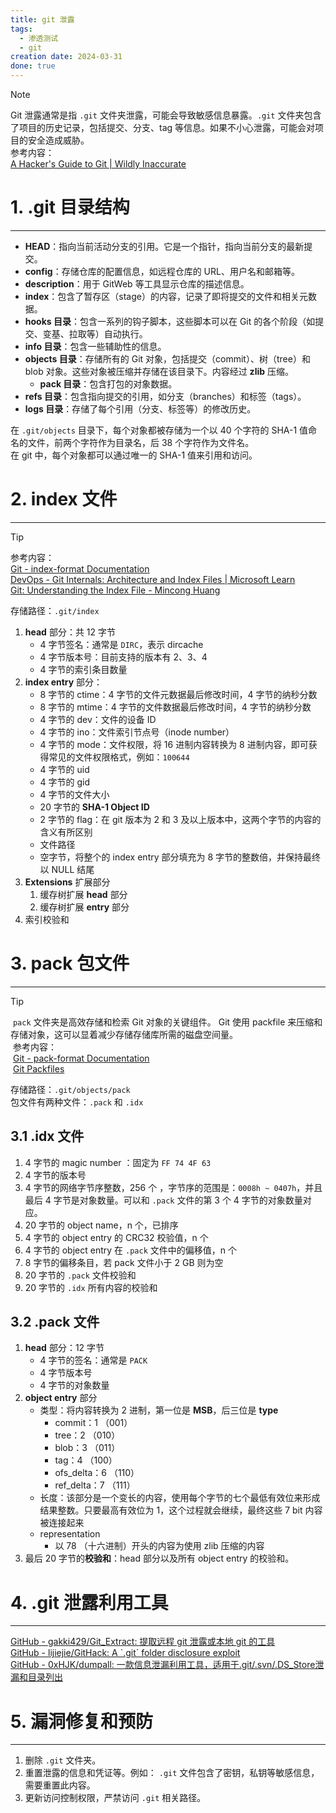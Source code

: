 ```yaml
---
title: git 泄露
tags:
  - 渗透测试
  - git
creation date: 2024-03-31
done: true
---
```

> [!note]
> Git 泄露通常是指 `.git` 文件夹泄露，可能会导致敏感信息暴露。`.git` 文件夹包含了项目的历史记录，包括提交、分支、tag 等信息。如果不小心泄露，可能会对项目的安全造成威胁。  
> 参考内容：  
> [A Hacker's Guide to Git | Wildly Inaccurate](https://wildlyinaccurate.com/a-hackers-guide-to-git/)  


# 1. .git 目录结构  
---
- **HEAD**：指向当前活动分支的引用。它是一个指针，指向当前分支的最新提交。  
- **config**：存储仓库的配置信息，如远程仓库的 URL、用户名和邮箱等。  
- **description**：用于 GitWeb 等工具显示仓库的描述信息。  
- **index**：包含了暂存区（stage）的内容，记录了即将提交的文件和相关元数据。  
- **hooks 目录**：包含一系列的钩子脚本，这些脚本可以在 Git 的各个阶段（如提交、变基、拉取等）自动执行。  
- **info 目录**：包含一些辅助性的信息。  
- **objects 目录**：存储所有的 Git 对象，包括提交（commit）、树（tree）和 blob 对象。这些对象被压缩并存储在该目录下。内容经过 **zlib** 压缩。  
	- **pack 目录**：包含打包的对象数据。
- **refs 目录**：包含指向提交的引用，如分支（branches）和标签（tags）。
- **logs 目录**：存储了每个引用（分支、标签等）的修改历史。  

在 `.git/objects` 目录下，每个对象都被存储为一个以 40 个字符的 SHA-1 值命名的文件，前两个字符作为目录名，后 38 个字符作为文件名。  
在 git 中，每个对象都可以通过唯一的 SHA-1 值来引用和访问。  

# 2. index 文件  
---
> [!tip]
> 参考内容：  
> [Git - index-format Documentation](https://git-scm.com/docs/index-format)    
> [DevOps - Git Internals: Architecture and Index Files | Microsoft Learn](https://learn.microsoft.com/en-us/archive/msdn-magazine/2017/august/devops-git-internals-architecture-and-index-files)    
> [Git: Understanding the Index File - Mincong Huang](https://mincong.io/2018/04/28/git-index/#23-extensions)

存储路径：`.git/index`  
1. **head** 部分：共 12 字节  
	- 4 字节签名：通常是 `DIRC`，表示 dircache  
	- 4 字节版本号：目前支持的版本有 2、3、4  
	- 4 字节的索引条目数量  
2. **index entry** 部分：
	- 8 字节的 ctime：4 字节的文件元数据最后修改时间，4 字节的纳秒分数  
	- 8 字节的 mtime：4 字节的文件数据最后修改时间，4 字节的纳秒分数  
	- 4 字节的 dev：文件的设备 ID  
	- 4 字节的 ino：文件索引节点号（inode number）  
	- 4 字节的 mode：文件权限，将 16 进制内容转换为 8 进制内容，即可获得常见的文件权限格式，例如：`100644`  
	- 4 字节的 uid  
	- 4 字节的 gid  
	- 4 字节的文件大小  
	- 20 字节的 **SHA-1 Object ID**  
	- 2 字节的 flag：在 git 版本为 2 和 3 及以上版本中，这两个字节的内容的含义有所区别  
	- 文件路径  
	- 空字节，将整个的 index entry 部分填充为 8 字节的整数倍，并保持最终以 NULL 结尾  
3. **Extensions** 扩展部分  
	1. 缓存树扩展 **head** 部分
	2. 缓存树扩展 **entry** 部分
4. 索引校验和

# 3. pack 包文件  
---
>[!tip]
> `pack` 文件夹是高效存储和检索 Git 对象的关键组件。 Git 使用 packfile 来压缩和存储对象，这可以显着减少存储存储库所需的磁盘空间量。  
> 参考内容：  
> [Git - pack-format Documentation](https://git-scm.com/docs/pack-format/2.37.0)  
> [Git Packfiles](https://kennyballou.com/blog/2017/03/git-packfiles/index.html)  

存储路径：`.git/objects/pack`  
包文件有两种文件：`.pack` 和 `.idx`  

## 3.1 .idx 文件  
1. 4 字节的 magic number ：固定为 `FF 74 4F 63`  
2. 4 字节的版本号
3. 4 字节的网络字节序整数，256 个 ，字节序的范围是：`0008h ~ 0407h`，并且最后 4 字节是对象数量。可以和 `.pack` 文件的第 3 个 4 字节的对象数量对应。  
4. 20 字节的 object name，n 个，已排序  
5. 4 字节的 object entry 的 CRC32 校验值，n 个  
6. 4 字节的 object entry 在 `.pack` 文件中的偏移值，n 个
7. 8 字节的偏移条目，若 pack 文件小于 2 GB 则为空  
8. 20 字节的 `.pack` 文件校验和  
9. 20 字节的 `.idx` 所有内容的校验和  

## 3.2 .pack 文件  
1. **head** 部分：12 字节
	- 4 字节的签名：通常是 `PACK`  
	- 4 字节版本号
	- 4 字节的对象数量  
2. **object entry** 部分  
	- 类型：将内容转换为 2 进制，第一位是 **MSB**，后三位是 **type**  
		- commit：1 （001）  
		- tree：2 （010）  
		- blob：3 （011）  
		- tag：4 （100）  
		- ofs_delta：6 （110）  
		- ref_delta：7 （111）  
	- 长度：该部分是一个变长的内容，使用每个字节的七个最低有效位来形成结果整数。只要最高有效位为 1，这个过程就会继续，最终这些 7 bit 内容被连接起来  
	- representation  
		- 以 78 （十六进制）开头的内容为使用 zlib 压缩的内容  
1. 最后 20 字节的**校验和**：head 部分以及所有 object entry 的校验和。  

# 4. .git 泄露利用工具  
---
[GitHub - gakki429/Git\_Extract: 提取远程 git 泄露或本地 git 的工具](https://github.com/gakki429/Git_Extract)  
[GitHub - lijiejie/GitHack: A \`.git\` folder disclosure exploit](https://github.com/lijiejie/GitHack)  
[GitHub - 0xHJK/dumpall: 一款信息泄漏利用工具，适用于.git/.svn/.DS\_Store泄漏和目录列出](https://github.com/0xHJK/dumpall)  

# 5. 漏洞修复和预防  
---
1. 删除 `.git` 文件夹。  
2. 重置泄露的信息和凭证等。例如： `.git` 文件包含了密钥，私钥等敏感信息，需要重置此内容。  
3. 更新访问控制权限，严禁访问 `.git` 相关路径。  
